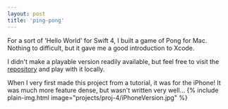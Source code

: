 ```yaml
---
layout: post
title: 'ping-pong'
---
```


For a sort of 'Hello World' for Swift 4, I built a game of Pong for Mac. Nothing
to difficult, but it gave me a good introduction to Xcode.

I didn't make a playable version readily available, but feel free to visit the
[repository](https://www.github.com/zobiejrz/ping-pong) and play with it locally.

When I very first made this project from a tutorial, it was for the iPhone! It was
much more feature dense, but wasn't written very well...
{% include plain-img.html image="projects/proj-4/iPhoneVersion.jpg" %}

